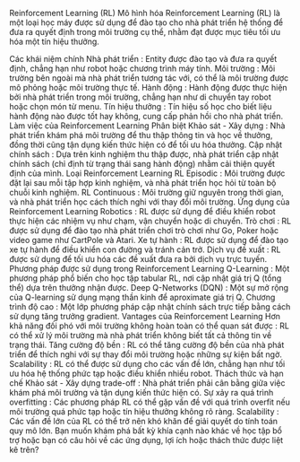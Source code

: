 Reinforcement Learning (RL)
Mô hình hóa
Reinforcement Learning (RL) là một loại học máy được sử dụng để đào tạo cho nhà phát triển hệ thống để đưa ra quyết định trong môi trường cụ thể, nhằm đạt được mục tiêu tối ưu hóa một tín hiệu thưởng.

Các khái niệm chính
Nhà phát triển : Entity được đào tạo và đưa ra quyết định, chẳng hạn như robot hoặc chương trình máy tính.
Môi trường : Môi trường bên ngoài mà nhà phát triển tương tác với, có thể là môi trường được mô phỏng hoặc môi trường thực tế.
Hành động : Hành động được thực hiện bởi nhà phát triển trong môi trường, chẳng hạn như di chuyển tay robot hoặc chọn món từ menu.
Tín hiệu thưởng : Tín hiệu số học cho biết liệu hành động nào được tốt hay không, cung cấp phản hồi cho nhà phát triển.
Làm việc của Reinforcement Learning
Phân biệt Khảo sát - Xây dựng : Nhà phát triển khám phá môi trường để thu thập thông tin và học về thưởng, đồng thời cũng tận dụng kiến thức hiện có để tối ưu hóa thưởng.
Cập nhật chính sách : Dựa trên kinh nghiệm thu thập được, nhà phát triển cập nhật chính sách (chỉ định từ trạng thái sang hành động) nhằm cải thiện quyết định của mình.
Loại Reinforcement Learning
RL Episodic : Môi trường được đặt lại sau mỗi tập hợp kinh nghiệm, và nhà phát triển học hỏi từ toàn bộ chuỗi kinh nghiệm.
RL Continuous : Môi trường giữ nguyên trong thời gian, và nhà phát triển học cách thích nghi với thay đổi môi trường.
Ứng dụng của Reinforcement Learning
Robotics : RL được sử dụng để điều khiển robot thực hiện các nhiệm vụ như chạm, vận chuyển hoặc di chuyển.
Trò chơi : RL được sử dụng để đào tạo nhà phát triển chơi trò chơi như Go, Poker hoặc video game như CartPole và Atari.
Xe tự hành : RL được sử dụng để đào tạo xe tự hành để điều khiển con đường và tránh cản trở.
Dịch vụ đề xuất : RL được sử dụng để tối ưu hóa các đề xuất đưa ra bởi dịch vụ trực tuyến.
Phương pháp được sử dụng trong Reinforcement Learning
Q-Learning : Một phương pháp phổ biến cho học tập tabular RL, nơi cập nhật giá trị Q (tổng thể) dựa trên thưởng nhận được.
Deep Q-Networks (DQN) : Một sự mở rộng của Q-learning sử dụng mạng thần kinh để aproximate giá trị Q.
Chương trình độ cao : Một lớp phương pháp cập nhật chính sách trực tiếp bằng cách sử dụng tăng trưởng gradient.
Vantages của Reinforcement Learning
Hơn khả năng đối phó với môi trường không hoàn toàn có thể quan sát được : RL có thể xử lý môi trường mà nhà phát triển không biết tất cả thông tin về trạng thái.
Tăng cường độ bền : RL có thể tăng cường độ bền của nhà phát triển để thích nghi với sự thay đổi môi trường hoặc những sự kiện bất ngờ.
Scalability : RL có thể được sử dụng cho các vấn đề lớn, chẳng hạn như tối ưu hóa hệ thống phức tạp hoặc điều khiển nhiều robot.
Thách thức và hạn chế
Khảo sát - Xây dựng trade-off : Nhà phát triển phải cân bằng giữa việc khám phá môi trường và tận dụng kiến thức hiện có.
Sự xảy ra quá trình overfitting : Các phương pháp RL có thể gặp vấn đề với quá trình overfit nếu môi trường quá phức tạp hoặc tín hiệu thưởng không rõ ràng.
Scalability : Các vấn đề lớn của RL có thể trở nên khó khăn để giải quyết do tính toán quy mô lớn.
Bạn muốn khám phá bất kỳ khía cạnh nào khác về học tập bổ trợ hoặc bạn có câu hỏi về các ứng dụng, lợi ích hoặc thách thức được liệt kê trên?
